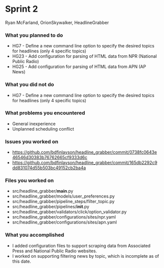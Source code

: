 # Sprint 2 
Ryan McFarland, OrionSkywalker, HeadlineGrabber
### What you planned to do
* HG7 - Define a new command line option to specify the desired topics for headlines (only 4 specific topics)
* HG23 - Add configuration for parsing of HTML data from NPR (National Public Radio)
* HG25 - Add configuration for parsing of HTML data from APN (AP News)
### What you did not do
* HG7 - Define a new command line option to specify the desired topics for headlines (only 4 specific topics)
### What problems you encountered
* General inexperience
* Unplanned scheduling conflict
### Issues you worked on
* https://github.com/bdfinlayson/headline_grabber/commit/0738fc0643e46546d30383b76762665cf9333d6c
* https://github.com/bdfinlayson/headline_grabber/commit/165db2292c9dd831074d55b503bc49152cb2ba4a
### Files you worked on
* src/headline_grabber/__main__.py
* src/headline_grabber/models/user_preferences.py
* src/headline_grabber/pipeline_steps/filter_topic.py
* src/headline_grabber/pipelines/__init__.py
* src/headline_grabber/validators/click/option_validator.py
* src/headline_grabber/configurations/sites/npr.yaml
* src/headline_grabber/configurations/sites/apn.yaml
### What you accomplished
* I added configuration files to support scraping data from Associated Press and National Public Radio websites.
* I worked on supporting filtering news by topic, which is incomplete as of this date.
